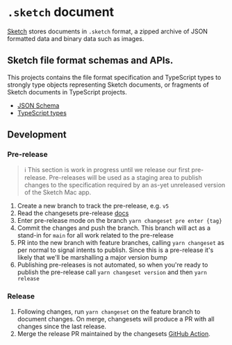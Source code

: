 # `.sketch` document

[Sketch](https://sketch.com) stores documents in `.sketch` format, a zipped
archive of JSON formatted data and binary data such as images.

## Sketch file format schemas and APIs.

This projects contains the file format specification and TypeScript types to
strongly type objects representing Sketch documents, or fragments of Sketch
documents in TypeScript projects.

- [JSON Schema](./packages/file-format)
- [TypeScript types](./packages/file-format-ts)

## Development

### Pre-release

> ℹ️ This section is work in progress until we release our first pre-release.
> Pre-releases will be used as a staging area to publish changes to the
> specification required by an as-yet unreleased version of the Sketch Mac app.

1. Create a new branch to track the pre-release, e.g. `v5`
1. Read the changesets pre-release
   [docs](https://github.com/atlassian/changesets/blob/main/docs/prereleases.md)
1. Enter pre-release mode on the branch `yarn changeset pre enter {tag}`
1. Commit the changes and push the branch. This branch will act as a stand-in
   for `main` for all work related to the pre-release
1. PR into the new branch with feature branches, calling `yarn changeset` as per
   normal to signal intents to publish. Since this is a pre-release it's likely
   that we'll be marshalling a major version bump
1. Publishing pre-releases is not automated, so when you're ready to publish the
   pre-release call `yarn changeset version` and then `yarn release`

### Release

1. Following changes, run `yarn changeset` on the feature branch to document
   changes. On merge, changesets will produce a PR with all changes since the
   last release.
1. Merge the release PR maintained by the changesets
   [GitHub Action](https://github.com/changesets/action).

